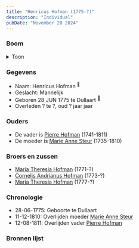 ```yaml
---
title: "Henricus Hofman (1775-?)"
description: "Individual"
pubDate: "November 20 2024"
---
```


### Boom
<details><summary>Toon</summary>

![test](https://www.plantuml.com/plantuml/svg/ZP9DRy8m38Rl-HKM77P2QkcwJgZYkunDseIqSKPfQo1gcg0u5KA8_xxmDTWqZTsYrtxj9xQxPBcnLIaP5KAjkE4bf3mh5aPNAXzegGrOmnMv42hBbY97o8J991xVMAxi1aeiKpHqbCYYGMqtAsHNLJF9YM3B0A2lJOxcOocoGY5H79TSg7OR0hPZx0ucXrR4ZexQHA0n26CzBxcg0ITuzZml307gIJ0AHtrNT3iNAFCTnAsKfvjPggsLs6g37ztxpgaiAa64LtbKL5BEkCfdcT54gNOaUqCJUjCdy1_zRxxT6UQL6u7GKmhXtM9bBZmFZcVKJu8a-9Cd2A7p3mmVXibWZ-7zYX6trfZdGYrSRdWaZYBl03DoC4qFwb8ibdQ3Kkgr0zgnqz0QZLC6Er5VX9FJ2VjGvB5pjp4g8xAAVkuWyk1hTxTtqNo4b-dR7ZI4eVirTuTtUn8TDovt5LrKkRlIJm00)
</details>

### Gegevens
- Naam: Henricus Hofman <sup><a href="../s00092/" style="text-decoration:none" title="Doopinschrijving Henricus Hofman 28-06-1775">:link:</a></sup>
- Geslacht: Mannelijk
- Geboren 28 JUN 1775 te Dullaart <sup><a href="../s00092/" style="text-decoration:none" title="Doopinschrijving Henricus Hofman 28-06-1775">:link:</a></sup>
- Overleden ? te ?, oud ? jaar jaar 

### Ouders
- De vader is [Pierre Hofman](../i00055/) (1741-1811)
- De moeder is [Marie Anne Steur](../i00056/) (1735-1810)

### Broers en zussen
- [Maria Theresia Hofman](../i00068/) (1771-?)
- [Cornelis Andrianus Hofman](../i00069/) (1773-?)
- [Maria Theresia Hofman](../i00071/) (1777-?)

### Chronologie
- 28-06-1775: Geboorte te Dullaart
- 11-12-1810: Overlijden moeder [Marie Anne Steur](../i00056/)
- 12-08-1811: Overlijden vader [Pierre Hofman](../i00055/)

### Bronnen lijst